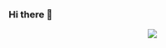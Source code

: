 ### Hi there 👋

<p align="center">
  <img src="https://media2.giphy.com/media/xTiTnxpQ3ghPiB2Hp6/giphy.gif" />
</p>

<!--
**gs1293/gs1293** is a ✨ _special_ ✨ repository because its `README.md` (this file) appears on your GitHub profile.

Here are some ideas to get you started:

- 🔭 I’m currently working on ...
- 🌱 I’m currently learning ...
- 👯 I’m looking to collaborate on ...
- 🤔 I’m looking for help with ...
- 💬 Ask me about ...
- 📫 How to reach me: ...
- 😄 Pronouns: ...
- ⚡ Fun fact: ...
-->
